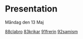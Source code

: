 # Presentation

Måndag den 13 Maj

[88clabro](88clabro.md)
[83krikar](83krikar.md)
[91frerin](91frerin.md)
[92samism](92samism.md)
